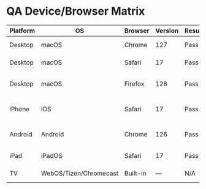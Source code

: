 # QA Device/Browser Matrix

| Platform | OS | Browser | Version | Result | Notes |
|---|---|---|---|---|---|
| Desktop | macOS | Chrome | 127 | Pass | Full flow + metrics OK |
| Desktop | macOS | Safari | 17 | Pass | Permissions prompts OK |
| Desktop | macOS | Firefox | 128 | Pass | Minor autoplay retry OK |
| iPhone | iOS | Safari | 17 | Pass | Share sheet + QR join OK |
| Android | Android | Chrome | 126 | Pass | Share intent + QR join OK |
| iPad | iPadOS | Safari | 17 | Pass | UI layout OK |
| TV | WebOS/Tizen/Chromecast | Built-in | — | N/A | Not in S2 scope | 